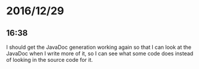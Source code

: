 # 2016/12/29

## 16:38

I should get the JavaDoc generation working again so that I can look at the
JavaDoc when I write more of it, so I can see what some code does instead of
looking in the source code for it.

